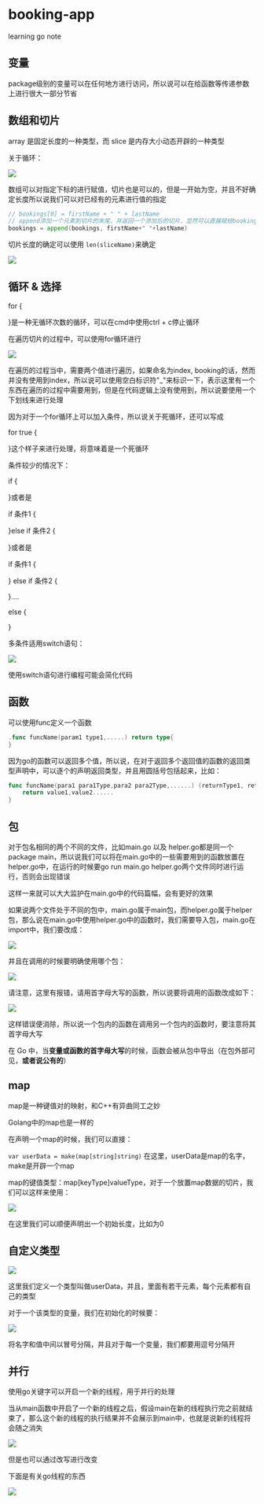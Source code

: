 # booking-app

learning go note

## 变量

package级别的变量可以在任何地方进行访问，所以说可以在给函数等传递参数上进行很大一部分节省

## 数组和切片

array 是固定长度的一种类型，而 slice 是内存大小动态开辟的一种类型

关于循环：

![](image/README/1642843389549.png)

数组可以对指定下标的进行赋值，切片也是可以的，但是一开始为空，并且不好确定长度所以说我们可以对已经有的元素进行值的指定

```go
// bookings[0] = firstName + " " + lastName
// append添加一个元素到切片的末尾，并返回一个添加后的切片，显然可以直接赋给bookings
bookings = append(bookings, firstName+" "+lastName)
```

切片长度的确定可以使用 `len(sliceName)`来确定

![](image/README/1642926794416.png)

## 循环 & 选择

for {

}是一种无循环次数的循环，可以在cmd中使用ctrl + c停止循环

在遍历切片的过程中，可以使用for循环进行

![](image/README/1642844135603.png)

在遍历的过程当中，需要两个值进行遍历，如果命名为index, booking的话，然而并没有使用到index，所以说可以使用空白标识符"_"来标识一下，表示这里有一个东西在遍历的过程中需要用到，但是在代码逻辑上没有使用到，所以说要使用一个下划线来进行处理

因为对于一个for循环上可以加入条件，所以说关于死循环，还可以写成

for true {

}这个样子来进行处理，将意味着是一个死循环

条件较少的情况下：

if {

}或者是

if 条件1 {

}else if 条件2 {

}或者是

if 条件1 {

} else if 条件2 {

}....

else {

}

多条件适用switch语句：

![](image/README/1642846941267.png)

使用switch语句进行编程可能会简化代码

## 函数

可以使用func定义一个函数

```go
.func funcName(param1 type1,.....) return type{
}
```

因为go的函数可以返回多个值，所以说，在对于返回多个返回值的函数的返回类型声明中，可以逐个的声明返回类型，并且用圆括号包括起来，比如：

```go
func funcName(para1 para1Type,para2 para2Type,......) (returnType1, returnType2,......){
	return value1,value2......
}
```

## 包

对于包名相同的两个不同的文件，比如main.go 以及 helper.go都是同一个package main，所以说我们可以将在main.go中的一些需要用到的函数放置在helper.go中，在运行的时候要go run main.go helper.go两个文件同时进行运行，否则会出现错误

这样一来就可以大大监护在main.go中的代码篇幅，会有更好的效果

如果说两个文件处于不同的包中，main.go属于main包，而helper.go属于helper包，那么说在main.go中使用helper.go中的函数时，我们需要导入包，main.go在import中，我们要改成：

![](image/README/1642932399623.png)

并且在调用的时候要明确使用哪个包：

![](image/README/1642932462332.png)

请注意，这里有报错，请用首字母大写的函数，所以说要将调用的函数改成如下：

![](image/README/1642932530166.png)

这样错误便消除，所以说一个包内的函数在调用另一个包内的函数时，要注意将其首字母大写

在 Go 中，当**变量或函数的首字母大写**的时候，函数会被从包中导出（在包外部可见，**或者说公有的**）

## map

map是一种键值对的映射，和C++有异曲同工之妙

Golang中的map也是一样的

在声明一个map的时候，我们可以直接：

`var userData = make(map[string]string)` 在这里，userData是map的名字，make是开辟一个map

map的键值类型：map[keyType]valueType，对于一个放置map数据的切片，我们可以这样来使用：

![](image/README/1642934902953.png)

在这里我们可以顺便声明出一个初始长度，比如为0

## 自定义类型

![](image/README/1642935745573.png)

这里我们定义一个类型叫做userData，并且，里面有若干元素，每个元素都有自己的类型

对于一个该类型的变量，我们在初始化的时候要：

![](image/README/1642936098961.png)

将名字和值中间以冒号分隔，并且对于每一个变量，我们都要用逗号分隔开

## 并行

使用go关键字可以开启一个新的线程，用于并行的处理

当从main函数中开启了一个新的线程之后，假设main在新的线程执行完之前就结束了，那么这个新的线程的执行结果并不会展示到main中，也就是说新的线程将会随之消失

![](image/README/1643014404709.png)

但是也可以通过改写进行改变

下面是有关go线程的东西

![](image/README/1643014666688.png)
